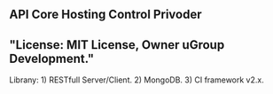 ## API Core Hosting Control Privoder

"License:  MIT License, Owner uGroup Development."
-----------------------------------------------------------------
Librany:
	1) RESTfull Server/Client.
	2) MongoDB.
	3) CI framework v2.x.


